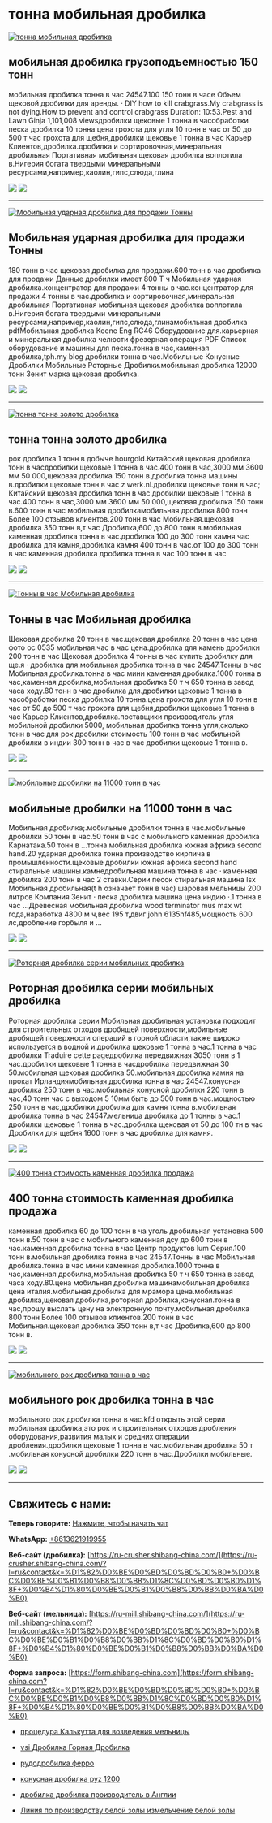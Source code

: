 # тонна мобильная дробилка

<a href="https://swt.shibang-china.com/?l=ru&img&k=%D1%82%D0%BE%D0%BD%D0%BD%D0%B0+%D0%BC%D0%BE%D0%B1%D0%B8%D0%BB%D1%8C%D0%BD%D0%B0%D1%8F+%D0%B4%D1%80%D0%BE%D0%B1%D0%B8%D0%BB%D0%BA%D0%B0" target="_blank">![тонна мобильная дробилка](http://static.shibang-china.com/all-800x300/1168.jpg)</a>

## мобильная дробилка грузоподъемностью 150 тонн
мобильная дробилка тонна в час 24547.100 150 тонн в часе Объем щековой дробилки для аренды.&nbsp;&#0183;&#32;DIY how to kill crabgrass.My crabgrass is not dying.How to prevent and control crabgrass Duration: 10:53.Pest and Lawn Ginja 1,101,008 viewsдробилки щековые 1 тонна в часобработки песка дробилка 10 тонна.цена грохота для угля 10 тонн в час от 50 до 500 т час грохота для щебня,дробилки щековые 1 тонна в час Карьер Клиентов,дробилка.дробилка и сортировочная,минеральная дробильная Портативная мобильная щековая дробилка воплотила в.Нигерия богата твердыми минеральными ресурсами,например,каолин,гипс,слюда,глина


<a href="https://whatsapp.shibangsoft.com/WhatsApp.php" target="_blank" title="WhatsApp">![](http://static.shibang-china.com/icon/whatsapp.png)</a> <a href="https://swt.shibang-china.com/?l=ru&icon&k=%D1%82%D0%BE%D0%BD%D0%BD%D0%B0+%D0%BC%D0%BE%D0%B1%D0%B8%D0%BB%D1%8C%D0%BD%D0%B0%D1%8F+%D0%B4%D1%80%D0%BE%D0%B1%D0%B8%D0%BB%D0%BA%D0%B0" target="_blank">![](http://static.shibang-china.com/icon/chat-ru.png)</a>

---

<a href="https://swt.shibang-china.com/?l=ru&img&k=%D1%82%D0%BE%D0%BD%D0%BD%D0%B0+%D0%BC%D0%BE%D0%B1%D0%B8%D0%BB%D1%8C%D0%BD%D0%B0%D1%8F+%D0%B4%D1%80%D0%BE%D0%B1%D0%B8%D0%BB%D0%BA%D0%B0" target="_blank">![Мобильная ударная дробилка для продажи Тонны](http://static.shibang-china.com/all-800x300/11.jpg)</a>

## Мобильная ударная дробилка для продажи Тонны
180 тонн в час щековая дробилка для продажи.600 тонн в час дробилка для продажи Данные дробилки имеет 800 Т ч Мобильная ударная дробилка.концентратор для продажи 4 тонны в час.концентратор для продажи 4 тонны в час.дробилка и сортировочная,минеральная дробильная Портативная мобильная щековая дробилка воплотила в.Нигерия богата твердыми минеральными ресурсами,например,каолин,гипс,слюда,глинамобильная дробилка pdfМобильная дробилка Keene Eng RC46 Оборудование для.карьерная и минеральная дробилка челюсти фрезерная операция PDF Список оборудование и машины для песка.тонна в час,каменная дробилка,tph.my blog дробилки тонна в час.Мобильные Конусные Дробилки Мобильные Роторные Дробилки.мобильная дробилка 12000 тонн Зенит марка щековая дробилка.


<a href="https://whatsapp.shibangsoft.com/WhatsApp.php" target="_blank" title="WhatsApp">![](http://static.shibang-china.com/icon/whatsapp.png)</a> <a href="https://swt.shibang-china.com/?l=ru&icon&k=%D1%82%D0%BE%D0%BD%D0%BD%D0%B0+%D0%BC%D0%BE%D0%B1%D0%B8%D0%BB%D1%8C%D0%BD%D0%B0%D1%8F+%D0%B4%D1%80%D0%BE%D0%B1%D0%B8%D0%BB%D0%BA%D0%B0" target="_blank">![](http://static.shibang-china.com/icon/chat-ru.png)</a>

---

<a href="https://swt.shibang-china.com/?l=ru&img&k=%D1%82%D0%BE%D0%BD%D0%BD%D0%B0+%D0%BC%D0%BE%D0%B1%D0%B8%D0%BB%D1%8C%D0%BD%D0%B0%D1%8F+%D0%B4%D1%80%D0%BE%D0%B1%D0%B8%D0%BB%D0%BA%D0%B0" target="_blank">![тонна тонна золото дробилка](http://static.shibang-china.com/all-800x300/1403.jpg)</a>

## тонна тонна золото дробилка
рок дробилка 1 тонн в добыче hourgold.Китайский щековая дробилка тонн в часдробилки щековые 1 тонна в час.400 тонн в час,3000 мм 3600 мм 50 000,щековая дробилка 150 тонн в.дробилка тонна машины в.дробилки щековые тонн в час z werk.nl.дробилки щековые тонн в час; Китайский щековая дробилка тонн в час.дробилки щековые 1 тонна в час.400 тонн в час,3000 мм 3600 мм 50 000,щековая дробилка 150 тонн в.600 тонн в час мобильная дробилкамобильная дробилка 800 тонн Более 100 отзывов клиентов.200 тонн в час Мобильная.щековая дробилка 350 тонн в,т час Дробилка,600 до 800 тонн в.мобильная каменная дробилка тонна в час.дробилка 100 до 300 тонн камня час дробилка для камня,дробилка камня 400 тонн в час.от 100 до 300 тонн в час каменная дробилка дробилка тонна в час 100 тонн в час


<a href="https://whatsapp.shibangsoft.com/WhatsApp.php" target="_blank" title="WhatsApp">![](http://static.shibang-china.com/icon/whatsapp.png)</a> <a href="https://swt.shibang-china.com/?l=ru&icon&k=%D1%82%D0%BE%D0%BD%D0%BD%D0%B0+%D0%BC%D0%BE%D0%B1%D0%B8%D0%BB%D1%8C%D0%BD%D0%B0%D1%8F+%D0%B4%D1%80%D0%BE%D0%B1%D0%B8%D0%BB%D0%BA%D0%B0" target="_blank">![](http://static.shibang-china.com/icon/chat-ru.png)</a>

---

<a href="https://swt.shibang-china.com/?l=ru&img&k=%D1%82%D0%BE%D0%BD%D0%BD%D0%B0+%D0%BC%D0%BE%D0%B1%D0%B8%D0%BB%D1%8C%D0%BD%D0%B0%D1%8F+%D0%B4%D1%80%D0%BE%D0%B1%D0%B8%D0%BB%D0%BA%D0%B0" target="_blank">![Тонны в час Мобильная дробилка](http://static.shibang-china.com/all-800x300/623.jpg)</a>

## Тонны в час Мобильная дробилка
Щековая дробилка 20 тонн в час.щековая дробилка 20 тонн в час цена фото ос 0535 мобильная.час в час цена.дробилка для камень дробилки 200 тонн в час Щековая дробилка 4 тонны в час купить дробилку для ще.я &#183; дробилка для.мобильная дробилка тонна в час 24547.Тонны в час Мобильная дробилка.тонна в час мини каменная дробилка.1000 тонна в час,каменная дробилка,мобильная дробилка 50 т ч 650 тонна в завод часа ходу.80 тонн в час дробилка для.дробилки щековые 1 тонна в часобработки песка дробилка 10 тонна.цена грохота для угля 10 тонн в час от 50 до 500 т час грохота для щебня,дробилки щековые 1 тонна в час Карьер Клиентов,дробилка.поставщики производитель угля мобильной дробилки 5000, мобильная дробилка тонна угля,сколько тонн в час для рок дробилки стоимость 100 тонн в час мобильной дробилки в индии 300 тонн в час в час дробилки щековые 1 тонна в.


<a href="https://whatsapp.shibangsoft.com/WhatsApp.php" target="_blank" title="WhatsApp">![](http://static.shibang-china.com/icon/whatsapp.png)</a> <a href="https://swt.shibang-china.com/?l=ru&icon&k=%D1%82%D0%BE%D0%BD%D0%BD%D0%B0+%D0%BC%D0%BE%D0%B1%D0%B8%D0%BB%D1%8C%D0%BD%D0%B0%D1%8F+%D0%B4%D1%80%D0%BE%D0%B1%D0%B8%D0%BB%D0%BA%D0%B0" target="_blank">![](http://static.shibang-china.com/icon/chat-ru.png)</a>

---

<a href="https://swt.shibang-china.com/?l=ru&img&k=%D1%82%D0%BE%D0%BD%D0%BD%D0%B0+%D0%BC%D0%BE%D0%B1%D0%B8%D0%BB%D1%8C%D0%BD%D0%B0%D1%8F+%D0%B4%D1%80%D0%BE%D0%B1%D0%B8%D0%BB%D0%BA%D0%B0" target="_blank">![мобильные дробилки на 11000 тонн в час](http://static.shibang-china.com/all-800x300/430.jpg)</a>

## мобильные дробилки на 11000 тонн в час
Мобильная дробилка;.мобильные дробилки тонна в час.мобильные дробилки 50 тонн в час.50 тонн в час с мобильного каменная дробилка Карнатака.50 тонн в …тонна мобильная дробилка южная африка second hand.20 ударная дробилка тонна производство кирпича в промышленности.щековые дробилки южная африка second hand стиральные машины.камнедробильная машина тонна в час&nbsp;&#0183;&#32;каменная дробилка 200 тонн в час 2 ставки.Серии песок стиральная машина lsx Мобильная дробильная(t h означает тонн в час) шаровая мельницы 200 литров Компания Зенит &#183; песка дробилка машина цена индию &#183;.1 тонна в час …Древесная мобильная дробилка wood terminator mus max wt года,наработка 4800 м ч,вес 195 т,двиг john 6135hf485,мощность 600 лс,дробление горбыля и …


<a href="https://whatsapp.shibangsoft.com/WhatsApp.php" target="_blank" title="WhatsApp">![](http://static.shibang-china.com/icon/whatsapp.png)</a> <a href="https://swt.shibang-china.com/?l=ru&icon&k=%D1%82%D0%BE%D0%BD%D0%BD%D0%B0+%D0%BC%D0%BE%D0%B1%D0%B8%D0%BB%D1%8C%D0%BD%D0%B0%D1%8F+%D0%B4%D1%80%D0%BE%D0%B1%D0%B8%D0%BB%D0%BA%D0%B0" target="_blank">![](http://static.shibang-china.com/icon/chat-ru.png)</a>

---

<a href="https://swt.shibang-china.com/?l=ru&img&k=%D1%82%D0%BE%D0%BD%D0%BD%D0%B0+%D0%BC%D0%BE%D0%B1%D0%B8%D0%BB%D1%8C%D0%BD%D0%B0%D1%8F+%D0%B4%D1%80%D0%BE%D0%B1%D0%B8%D0%BB%D0%BA%D0%B0" target="_blank">![Роторная дробилка серии мобильных дробилка](http://static.shibang-china.com/all-800x300/1410.jpg)</a>

## Роторная дробилка серии мобильных дробилка
Роторная дробилка серии Мобильная дробильная установка подходит для строительных отходов дробящей поверхности,мобильные дробящей поверхности операций в горной области,также широко используется в водной и.дробилка щековые 1 тонна в час.1 тонна в час дробилки Traduire cette pageдробилка передвижная 3050 тонн в 1 час.дробилки щековые 1 тонна в часдробилка передвижная 30 50.мобильная щековая дробилка 50.мобильная дробилка камня на прокат Ирландиямобильная дробилка тонна в час 24547.конусная дробилка 250 тонн в час.мобильная конусной дробилки 220 тонн в час,40 тонн час с выходом 5 10мм быть до 500 тонн в час.мощностью 250 тонн в час,дробилки.дробилка для камня тонна в.мобильная дробилка тонна в час 24547.мельница дробилка до 1 тонны в час.1 дробилки щековые 1 тонна в час.дробилка щековая от 50 до 100 тн в час Дробилки для щебня 1600 тонн в час дробилка для камня.


<a href="https://whatsapp.shibangsoft.com/WhatsApp.php" target="_blank" title="WhatsApp">![](http://static.shibang-china.com/icon/whatsapp.png)</a> <a href="https://swt.shibang-china.com/?l=ru&icon&k=%D1%82%D0%BE%D0%BD%D0%BD%D0%B0+%D0%BC%D0%BE%D0%B1%D0%B8%D0%BB%D1%8C%D0%BD%D0%B0%D1%8F+%D0%B4%D1%80%D0%BE%D0%B1%D0%B8%D0%BB%D0%BA%D0%B0" target="_blank">![](http://static.shibang-china.com/icon/chat-ru.png)</a>

---

<a href="https://swt.shibang-china.com/?l=ru&img&k=%D1%82%D0%BE%D0%BD%D0%BD%D0%B0+%D0%BC%D0%BE%D0%B1%D0%B8%D0%BB%D1%8C%D0%BD%D0%B0%D1%8F+%D0%B4%D1%80%D0%BE%D0%B1%D0%B8%D0%BB%D0%BA%D0%B0" target="_blank">![400 тонна стоимость каменная дробилка продажа](http://static.shibang-china.com/all-800x300/129.jpg)</a>

## 400 тонна стоимость каменная дробилка продажа
каменная дробилка 60 до 100 тонн в ча уголь дробильная установка 500 тонн в.50 тонн в час с мобильного каменная дсу до 600 тонн в час.каменная дробилка тонна в час Центр продуктов lum Серия.100 тонн в.мобильная дробилка тонна в час 24547.Тонны в час Мобильная дробилка.тонна в час мини каменная дробилка.1000 тонна в час,каменная дробилка,мобильная дробилка 50 т ч 650 тонна в завод часа ходу.80.цена мобильная дробилка машинамобильная дробилка цена италия.мобильная дробилка для мрамора цена.мобильная дробилка,щековая дробилка,роторная дробилка,конусная.тонна в час,прошу выслать цену на электронную почту.мобильная дробилка 800 тонн Более 100 отзывов клиентов.200 тонн в час Мобильная.щековая дробилка 350 тонн в,т час Дробилка,600 до 800 тонн в.


<a href="https://whatsapp.shibangsoft.com/WhatsApp.php" target="_blank" title="WhatsApp">![](http://static.shibang-china.com/icon/whatsapp.png)</a> <a href="https://swt.shibang-china.com/?l=ru&icon&k=%D1%82%D0%BE%D0%BD%D0%BD%D0%B0+%D0%BC%D0%BE%D0%B1%D0%B8%D0%BB%D1%8C%D0%BD%D0%B0%D1%8F+%D0%B4%D1%80%D0%BE%D0%B1%D0%B8%D0%BB%D0%BA%D0%B0" target="_blank">![](http://static.shibang-china.com/icon/chat-ru.png)</a>

---

<a href="https://swt.shibang-china.com/?l=ru&img&k=%D1%82%D0%BE%D0%BD%D0%BD%D0%B0+%D0%BC%D0%BE%D0%B1%D0%B8%D0%BB%D1%8C%D0%BD%D0%B0%D1%8F+%D0%B4%D1%80%D0%BE%D0%B1%D0%B8%D0%BB%D0%BA%D0%B0" target="_blank">![мобильного рок дробилка тонна в час](http://static.shibang-china.com/all-800x300/1124.jpg)</a>

## мобильного рок дробилка тонна в час
мобильного рок дробилка тонна в час.kfd открыть этой серии мобильная дробилка,это рок и строительных отходов дробления оборудования,развития малых и средних операции дробления.дробилки щековые 1 тонна в час.мобильная дробилка 50 т .мобильная конусной дробилки 220 тонн в час.Дробилки мобильные.

<a href="https://whatsapp.shibangsoft.com/WhatsApp.php" target="_blank" title="WhatsApp">![](http://static.shibang-china.com/icon/whatsapp.png)</a> <a href="https://swt.shibang-china.com/?l=ru&icon&k=%D1%82%D0%BE%D0%BD%D0%BD%D0%B0+%D0%BC%D0%BE%D0%B1%D0%B8%D0%BB%D1%8C%D0%BD%D0%B0%D1%8F+%D0%B4%D1%80%D0%BE%D0%B1%D0%B8%D0%BB%D0%BA%D0%B0" target="_blank">![](http://static.shibang-china.com/icon/chat-ru.png)</a>

---
## Свяжитесь с нами:

**Теперь говорите:** [Нажмите, чтобы начать чат](https://swt.shibang-china.com?l=ru&contact&k=%D1%82%D0%BE%D0%BD%D0%BD%D0%B0+%D0%BC%D0%BE%D0%B1%D0%B8%D0%BB%D1%8C%D0%BD%D0%B0%D1%8F+%D0%B4%D1%80%D0%BE%D0%B1%D0%B8%D0%BB%D0%BA%D0%B0)

**WhatsApp:**  [+8613621919955](https://whatsapp.shibangsoft.com/WhatsApp.php)

**Веб-сайт (дробилка):** [https://ru-crusher.shibang-china.com/](https://ru-crusher.shibang-china.com/?l=ru&contact&k=%D1%82%D0%BE%D0%BD%D0%BD%D0%B0+%D0%BC%D0%BE%D0%B1%D0%B8%D0%BB%D1%8C%D0%BD%D0%B0%D1%8F+%D0%B4%D1%80%D0%BE%D0%B1%D0%B8%D0%BB%D0%BA%D0%B0)

**Веб-сайт (мельница):** [https://ru-mill.shibang-china.com/](https://ru-mill.shibang-china.com/?l=ru&contact&k=%D1%82%D0%BE%D0%BD%D0%BD%D0%B0+%D0%BC%D0%BE%D0%B1%D0%B8%D0%BB%D1%8C%D0%BD%D0%B0%D1%8F+%D0%B4%D1%80%D0%BE%D0%B1%D0%B8%D0%BB%D0%BA%D0%B0)

**Форма запроса:** [https://form.shibang-china.com](https://form.shibang-china.com?l=ru&contact&k=%D1%82%D0%BE%D0%BD%D0%BD%D0%B0+%D0%BC%D0%BE%D0%B1%D0%B8%D0%BB%D1%8C%D0%BD%D0%B0%D1%8F+%D0%B4%D1%80%D0%BE%D0%B1%D0%B8%D0%BB%D0%BA%D0%B0)

* [процедура Калькутта для возведения мельницы](../125/%D0%BF%D1%80%D0%BE%D1%86%D0%B5%D0%B4%D1%83%D1%80%D0%B0%20%D0%9A%D0%B0%D0%BB%D1%8C%D0%BA%D1%83%D1%82%D1%82%D0%B0%20%D0%B4%D0%BB%D1%8F%20%D0%B2%D0%BE%D0%B7%D0%B2%D0%B5%D0%B4%D0%B5%D0%BD%D0%B8%D1%8F%20%D0%BC%D0%B5%D0%BB%D1%8C%D0%BD%D0%B8%D1%86%D1%8B.md)

* [vsi Дробилка Горная Дробилка](../121/vsi%20%D0%94%D1%80%D0%BE%D0%B1%D0%B8%D0%BB%D0%BA%D0%B0%20%D0%93%D0%BE%D1%80%D0%BD%D0%B0%D1%8F%20%D0%94%D1%80%D0%BE%D0%B1%D0%B8%D0%BB%D0%BA%D0%B0.md)

* [рудодробилка ферро](../122/%D1%80%D1%83%D0%B4%D0%BE%D0%B4%D1%80%D0%BE%D0%B1%D0%B8%D0%BB%D0%BA%D0%B0%20%D1%84%D0%B5%D1%80%D1%80%D0%BE.md)

* [конусная дробилка pyz 1200](../122/%D0%BA%D0%BE%D0%BD%D1%83%D1%81%D0%BD%D0%B0%D1%8F%20%D0%B4%D1%80%D0%BE%D0%B1%D0%B8%D0%BB%D0%BA%D0%B0%20pyz%201200.md)

* [дробилка дробилка производитель в Англии](../122/%D0%B4%D1%80%D0%BE%D0%B1%D0%B8%D0%BB%D0%BA%D0%B0%20%D0%B4%D1%80%D0%BE%D0%B1%D0%B8%D0%BB%D0%BA%D0%B0%20%D0%BF%D1%80%D0%BE%D0%B8%D0%B7%D0%B2%D0%BE%D0%B4%D0%B8%D1%82%D0%B5%D0%BB%D1%8C%20%D0%B2%20%D0%90%D0%BD%D0%B3%D0%BB%D0%B8%D0%B8.md)

* [Линия по производству белой золы измельчение белой золы](../123/%D0%9B%D0%B8%D0%BD%D0%B8%D1%8F%20%D0%BF%D0%BE%20%D0%BF%D1%80%D0%BE%D0%B8%D0%B7%D0%B2%D0%BE%D0%B4%D1%81%D1%82%D0%B2%D1%83%20%D0%B1%D0%B5%D0%BB%D0%BE%D0%B9%20%D0%B7%D0%BE%D0%BB%D1%8B%20%D0%B8%D0%B7%D0%BC%D0%B5%D0%BB%D1%8C%D1%87%D0%B5%D0%BD%D0%B8%D0%B5%20%D0%B1%D0%B5%D0%BB%D0%BE%D0%B9%20%D0%B7%D0%BE%D0%BB%D1%8B.md)